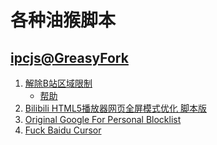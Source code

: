 各种油猴脚本
===

## [ipcjs@GreasyFork](https://greasyfork.org/zh-CN/users/86730-ipcjs)

1. [解除B站区域限制](https://greasyfork.org/zh-CN/scripts/25718-%E8%A7%A3%E9%99%A4b%E7%AB%99%E5%8C%BA%E5%9F%9F%E9%99%90%E5%88%B6)
    - [帮助](https://github.com/ipcjs/bilibili-helper/blob/user.js/bilibili_bangumi_aera_limit_hack.md)
2. [Bilibili HTML5播放器网页全屏模式优化 脚本版](https://greasyfork.org/zh-CN/scripts/25858-bilibili-html5%E6%92%AD%E6%94%BE%E5%99%A8%E7%BD%91%E9%A1%B5%E5%85%A8%E5%B1%8F%E6%A8%A1%E5%BC%8F%E4%BC%98%E5%8C%96-%E8%84%9A%E6%9C%AC%E7%89%88)
1. [Original Google For Personal Blocklist](https://greasyfork.org/zh-CN/scripts/25857-original-google-for-personal-blocklist)
1. [Fuck Baidu Cursor](https://greasyfork.org/zh-CN/scripts/28206-baidu-cursor)